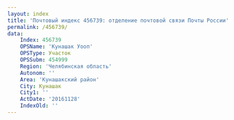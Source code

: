 ```yaml
---
layout: index
title: 'Почтовый индекс 456739: отделение почтовой связи Почты России'
permalink: /456739/
data:
    Index: 456739
    OPSName: 'Кунашак Уооп'
    OPSType: Участок
    OPSSubm: 454999
    Region: 'Челябинская область'
    Autonom: ''
    Area: 'Кунашакский район'
    City: Кунашак
    City1: ''
    ActDate: '20161128'
    IndexOld: ''
---
```

